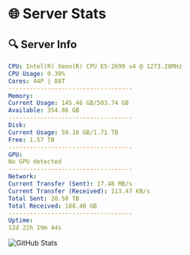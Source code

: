 # 🌐 Server Stats
## 🔍 Server Info
```yaml
CPU: Intel(R) Xeon(R) CPU E5-2699 v4 @ 1273.28MHz
CPU Usage: 0.30%
Cores: 44P | 88T
-----------------------------------
Memory:
Current Usage: 145.46 GB/503.74 GB
Available: 354.86 GB
-----------------------------------
Disk:
Current Usage: 59.18 GB/1.71 TB
Free: 1.57 TB
-----------------------------------
GPU:
No GPU detected
-----------------------------------
Network:
Current Transfer (Sent): 17.48 MB/s
Current Transfer (Received): 113.47 KB/s
Total Sent: 20.50 TB
Total Received: 188.40 GB
-----------------------------------
Uptime:
12d 22h 19m 44s
```
![GitHub Stats](https://img.shields.io/badge/Updated-2025-03-20_19:42:33-blue)